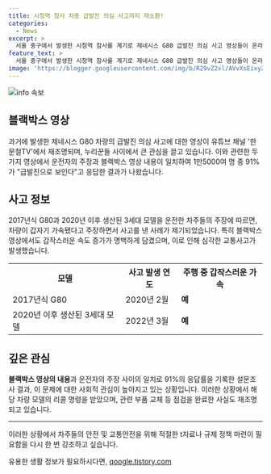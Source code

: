 ```yaml
---
title: 시청역 참사 차종 급발진 의심 사고까지 재소환!
categories:
  - News
excerpt: >
  서울 중구에서 발생한 시청역 참사를 계기로 제네시스 G80 급발진 의심 사고 영상들이 온라인에서 화제를 모으고 있습니다. 과거부터 2·3세대 차량의 블랙박스 영상들이 제보되었는데, 이에 누리꾼 1만5000여 명 중 91%가 급발진으로 보인다는 의견을 내고 있습니다. 특히, 2021년 리콜을 받은 모델이 사고 차량에 사용된 것으로 확인되었지만, 정확한 사고 원인을 확인하기 어려운 상황입니다. 이에 관련 전문가들은 운전자 본인이 브레이크 등을 통해 증명해야 하지만, 해당 데이터가 없는 한 사고 원인을 확인하는 것은 어려울 것으로 보고 있습니다.
feature_text: >
  서울 중구에서 발생한 시청역 참사를 계기로 제네시스 G80 급발진 의심 사고 영상들이 온라인에서 화제를 모으고 있습니다. 과거부터 2·3세대 차량의 블랙박스 영상들이 제보되었는데, 이에 누리꾼 1만5000여 명 중 91%가 급발진으로 보인다는 의견을 내고 있습니다. 특히, 2021년 리콜을 받은 모델이 사고 차량에 사용된 것으로 확인되었지만, 정확한 사고 원인을 확인하기 어려운 상황입니다. 이에 관련 전문가들은 운전자 본인이 브레이크 등을 통해 증명해야 하지만, 해당 데이터가 없는 한 사고 원인을 확인하는 것은 어려울 것으로 보고 있습니다.
image: 'https://blogger.googleusercontent.com/img/b/R29vZ2xl/AVvXsEixyZcFfHzMRdzZMjFBmAUKJYCLCGyLL1o632UiGVXcaFdKo_bkvkuCioo0uUKlGfBVcT3P84aROyZIXSBEx3Aw5nCQ3pTgDom1WDC4m8eifvWiAmWEEVb4x6G_l8C0QH225ldMjyaFvpxGEBGNO37VmDTDMHGhJPq73UglMfDca1-0aw/s1600/blogspot.png'
---
```


<p><img src="https://blogger.googleusercontent.com/img/b/R29vZ2xl/AVvXsEixyZcFfHzMRdzZMjFBmAUKJYCLCGyLL1o632UiGVXcaFdKo_bkvkuCioo0uUKlGfBVcT3P84aROyZIXSBEx3Aw5nCQ3pTgDom1WDC4m8eifvWiAmWEEVb4x6G_l8C0QH225ldMjyaFvpxGEBGNO37VmDTDMHGhJPq73UglMfDca1-0aw/s1600/blogspot.png" alt="info 속보" /></p>

<h2 data-ke-size="size26">블랙박스 영상</h2>

<p data-ke-size="size16">과거에 발생한 제네시스 G80 차량의 급발진 의심 사고에 대한 영상이 유튜브 채널 '한문철TV'에서 재조명되며, 누리꾼들 사이에서 큰 관심을 끌고 있습니다. 이와 관련한 두 가지 영상에서 운전자의 주장과 블랙박스 영상 내용이 일치하여 1만5000여 명 중 91%가 "급발진으로 보인다"고 응답한 결과가 나왔습니다.</p>

<h2 data-ke-size="size26">사고 정보</h2>

<p data-ke-size="size16">2017년식 G80과 2020년 이후 생산된 3세대 모델을 운전한 차주들의 주장에 따르면, 차량이 갑자기 가속됐다고 주장하면서 사고를 낸 사례가 제기되었습니다. 특히 블랙박스 영상에서도 갑작스러운 속도 증가가 명백하게 담겼으며, 이로 인해 심각한 교통사고가 발생했습니다.</p>

<table>
    <tr>
        <th>모델</th>
        <th>사고 발생 연도</th>
        <th>주행 중 갑작스러운 가속</th>
    </tr>
    <tr>
        <td>2017년식 G80</td>
        <td>2020년 2월</td>
        <td><b>예</b></td>
    </tr>
    <tr>
        <td>2020년 이후 생산된 3세대 모델</td>
        <td>2022년 3월</td>
        <td><b>예</b></td>
    </tr>
</table>

<h2 data-ke-size="size26">깊은 관심</h2>

<p data-ke-size="size16"><b>블랙박스 영상의 내용</b>과 운전자의 주장 사이의 일치로 91%의 응답률을 기록한 설문조사 결과, 이 문제에 대한 사회적 관심이 높아지고 있는 상황입니다. 이러한 상황에서 해당 차량 모델의 리콜 명령을 받았으며, 관련 부품 교체 등 점검을 완료한 사실도 재조명되고 있습니다.</p>

<hr>

<p data-ke-size="size16">이러한 상황에서 차주들의 안전 및 교통안전을 위해 적절한 t자료나 규제 정책 마련이 필요함을 다시 한 번 강조하고 싶습니다.</p>
유용한 생활 정보가 필요하시다면, <a href="https://qoogle.tistory.com" rel="dofollow">qoogle.tistory.com</a>


